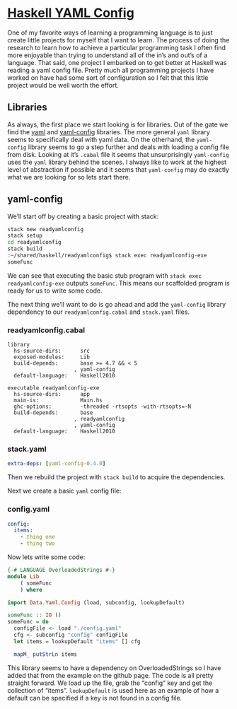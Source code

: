# [Haskell YAML Config](https://www.brettlischalk.com/posts/haskell-yaml-config)

One of my favorite ways of learning a programming language is to just create little projects for myself that I want to learn. The process of doing the research to learn how to achieve a particular programming task I often find more enjoyable than trying to understand all of the in’s and out’s of a language. That said, one project I embarked on to get better at Haskell was reading a yaml config file. Pretty much all programming projects I have worked on have had some sort of configuration so I felt that this little project would be well worth the effort.

## Libraries

As always, the first place we start looking is for libraries. Out of the gate we find the [yaml](https://hackage.haskell.org/package/yaml) and [yaml-config](https://hackage.haskell.org/package/yaml-config) libraries. The more general `yaml` library seems to specifically deal with yaml data. On the otherhand, the `yaml-config` library seems to go a step further and deals with loading a config file from disk. Looking at it’s `.cabal` file it seems that unsurprisingly `yaml-config` uses the `yaml` library behind the scenes. I always like to work at the highest level of abstraction if possible and it seems that `yaml-config` may do exactly what we are looking for so lets start there.

## yaml-config

We’ll start off by creating a basic project with stack:

```sh
stack new readyamlconfig
stack setup
cd readyamlconfig
stack build
:~/shared/haskell/readyamlconfig$ stack exec readyamlconfig-exe
someFunc
```

We can see that executing the basic stub program with `stack exec readyamlconfig-exe` outputs `someFunc`. This means our scaffolded program is ready for us to write some code.

The next thing we’ll want to do is go ahead and add the `yaml-config` library dependency to our `readyamlconfig.cabal` and `stack.yaml` files.

### readyamlconfig.cabal

```cabal
library
  hs-source-dirs:      src
  exposed-modules:     Lib
  build-depends:       base >= 4.7 && < 5
                     , yaml-config
  default-language:    Haskell2010

executable readyamlconfig-exe
  hs-source-dirs:      app
  main-is:             Main.hs
  ghc-options:         -threaded -rtsopts -with-rtsopts=-N
  build-depends:       base
                     , readyamlconfig
                     , yaml-config
  default-language:    Haskell2010
```

### stack.yaml

```yaml
extra-deps: [yaml-config-0.4.0]
```

Then we rebuild the project with `stack build` to acquire the dependencies.

Next we create a basic `yaml` config file:

### config.yaml

```yaml
config:
  items:
    - thing one
    - thing two
```

Now lets write some code:

```haskell
{-# LANGUAGE OverloadedStrings #-}
module Lib
    ( someFunc
    ) where

import Data.Yaml.Config (load, subconfig, lookupDefault)

someFunc :: IO ()
someFunc = do
  configFile <- load "./config.yaml"
  cfg <- subconfig "config" configFile
  let items = lookupDefault "items" [] cfg

  mapM_ putStrLn items
```

This library seems to have a dependency on OverloadedStrings so I have added that from the example on the github page. The code is all pretty straight forward. We load up the file, grab the “config” key and get the collection of “items”. `lookupDefault` is used here as an example of how a default can be specified if a key is not found in a config file.
